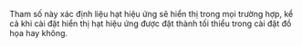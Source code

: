Tham số này xác định liệu hạt hiệu ứng sẽ hiển thị trong mọi trường hợp, kể cả khi cài đặt hiển thị hạt hiệu ứng được đặt thành tối thiểu trong cài đặt đồ họa hay không.